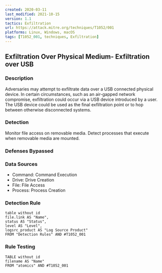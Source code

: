 ```yaml
---
created: 2020-03-11
last_modified: 2021-10-15
version: 1.1
tactics: Exfiltration
url: https://attack.mitre.org/techniques/T1052/001
platforms: Linux, Windows, macOS
tags: [T1052_001, techniques, Exfiltration]
---
```


## Exfiltration Over Physical Medium- Exfiltration over USB

### Description

Adversaries may attempt to exfiltrate data over a USB connected physical device. In certain circumstances, such as an air-gapped network compromise, exfiltration could occur via a USB device introduced by a user. The USB device could be used as the final exfiltration point or to hop between otherwise disconnected systems.

### Detection

Monitor file access on removable media. Detect processes that execute when removable media are mounted.

### Defenses Bypassed



### Data Sources

  - Command: Command Execution
  -  Drive: Drive Creation
  -  File: File Access
  -  Process: Process Creation
### Detection Rule

```dataview
table without id
file.link AS "Name",
status AS "Status",
level AS "Level",
logsrc_product AS "Log Source Product"
FROM "Detection Rules" AND #T1052_001
```

### Rule Testing

```dataview
TABLE without id
filename AS "Name"
FROM "atomics" AND #T1052_001
```
